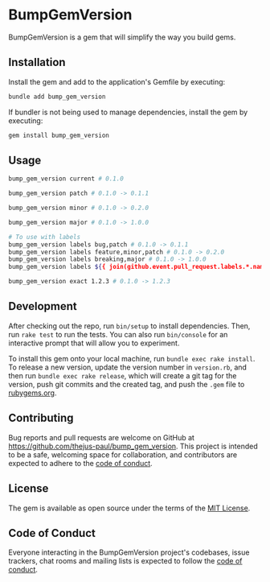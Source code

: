 # BumpGemVersion

BumpGemVersion is a gem that will simplify the way you build gems.

## Installation

Install the gem and add to the application's Gemfile by executing:

```sh
bundle add bump_gem_version
```

If bundler is not being used to manage dependencies, install the gem by executing:

```sh
gem install bump_gem_version
```

## Usage

```sh
bump_gem_version current # 0.1.0

bump_gem_version patch # 0.1.0 -> 0.1.1

bump_gem_version minor # 0.1.0 -> 0.2.0

bump_gem_version major # 0.1.0 -> 1.0.0

# To use with labels
bump_gem_version labels bug,patch # 0.1.0 -> 0.1.1
bump_gem_version labels feature,minor,patch # 0.1.0 -> 0.2.0
bump_gem_version labels breaking,major # 0.1.0 -> 1.0.0
bump_gem_version labels ${{ join(github.event.pull_request.labels.*.name, ',') }} # For GitHub PR labels

bump_gem_version exact 1.2.3 # 0.1.0 -> 1.2.3
```

## Development

After checking out the repo, run `bin/setup` to install dependencies. Then, run `rake test` to run the tests. You can also run `bin/console` for an interactive prompt that will allow you to experiment.

To install this gem onto your local machine, run `bundle exec rake install`. To release a new version, update the version number in `version.rb`, and then run `bundle exec rake release`, which will create a git tag for the version, push git commits and the created tag, and push the `.gem` file to [rubygems.org](https://rubygems.org).

## Contributing

Bug reports and pull requests are welcome on GitHub at <https://github.com/thejus-paul/bump_gem_version>. This project is intended to be a safe, welcoming space for collaboration, and contributors are expected to adhere to the [code of conduct](https://github.com/thejus-paul/bump_gem_version/blob/master/CODE_OF_CONDUCT.md).

## License

The gem is available as open source under the terms of the [MIT License](https://opensource.org/licenses/MIT).

## Code of Conduct

Everyone interacting in the BumpGemVersion project's codebases, issue trackers, chat rooms and mailing lists is expected to follow the [code of conduct](https://github.com/thejus-paul/bump_gem_version/blob/master/CODE_OF_CONDUCT.md).
